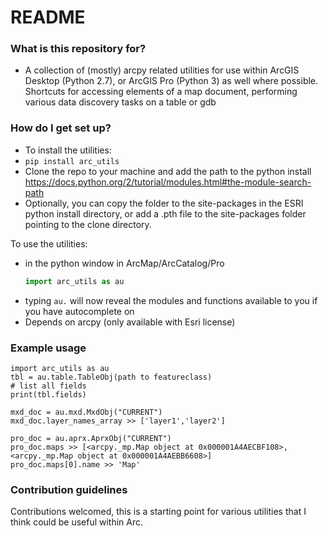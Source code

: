 # README #


### What is this repository for? ###
* A collection of (mostly) arcpy related utilities for use within ArcGIS Desktop (Python 2.7), or ArcGIS Pro (Python 3) as well where possible.
Shortcuts for accessing elements of a map document, performing various data discovery tasks on a table or gdb

### How do I get set up? ###

* To install the utilities: 
* `pip install arc_utils`
* Clone the repo to your machine and add the path to the python install https://docs.python.org/2/tutorial/modules.html#the-module-search-path
* Optionally, you can copy the folder to the site-packages in the ESRI python install directory, or add a .pth file to the site-packages folder pointing to the clone directory.

To use the utilities:
* in the python window in ArcMap/ArcCatalog/Pro
   ```python 
   import arc_utils as au
   ```
* typing `au.` will now reveal the modules and functions available to you if you have autocomplete on
* Depends on arcpy (only available with Esri license)

### Example usage ###

    import arc_utils as au
    tbl = au.table.TableObj(path to featureclass)
    # list all fields
    print(tbl.fields)

    mxd_doc = au.mxd.MxdObj("CURRENT")
    mxd_doc.layer_names_array >> ['layer1','layer2']

    pro_doc = au.aprx.AprxObj("CURRENT")
    pro_doc.maps >> [<arcpy._mp.Map object at 0x000001A4AECBF108>, <arcpy._mp.Map object at 0x000001A4AEBB6608>]
    pro_doc.maps[0].name >> 'Map'
    
### Contribution guidelines ###

Contributions welcomed, this is a starting point for various utilities that I think could be useful within Arc.
